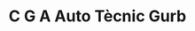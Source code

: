 ---
title: "C G A Auto Tècnic Gurb"
url: /gurb/c-g-a-auto-tecnic-gurb/
shop: reparación de automóviles
---